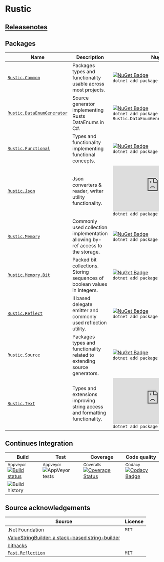 # Rustic

## [Releasenotes](RELEASENOTES.md)

## Packages

| Name                                                                | Description                                                                    | Nuget                                                                                                                                                                                  |
| ------------------------------------------------------------------- | ------------------------------------------------------------------------------ | -------------------------------------------------------------------------------------------------------------------------------------------------------------------------------------- |
| [`Rustic.Common`](doc/Rustic.Common/index.md)                       | Packages types and functionality usable across most projects.                  | [![NuGet Badge](https://buildstats.info/nuget/Rustic.Common)](https://www.nuget.org/packages/Rustic.Common/) <br/> `dotnet add package Rustic.Common`                                  |
| [`Rustic.DataEnumGenerator`](doc/Rustic.DataEnumGenerator/index.md) | Source generator implementing Rusts DataEnums in C#.                           | [![NuGet Badge](https://buildstats.info/nuget/Rustic.DataEnumGenerator)](https://www.nuget.org/packages/Rustic.DataEnumGenerator/) <br/> `dotnet add package Rustic.DataEnumGenerator` |
| [`Rustic.Functional`](doc/Rustic.Functional/index.md)               | Types and functionality implementing functional concepts.                      | [![NuGet Badge](https://buildstats.info/nuget/Rustic.Functional)](https://www.nuget.org/packages/Rustic.Functional/) <br/> `dotnet add package Rustic.Functional`                      |
| [`Rustic.Json`](doc/Rustic.Json/index.md)                           | Json converters &amp; reader, writer utility functionality.                    | [![NuGet Badge](https://buildstats.info/nuget/Rustic.Json)](https://www.nuget.org/packages/Rustic.Json/) <br/> `dotnet add package Rustic.Json`                                        |
| [`Rustic.Memory`](doc/Rustic.Memory/index.md)                       | Commonly used collection implementation allowing by-ref access to the storage. | [![NuGet Badge](https://buildstats.info/nuget/Rustic.Memory)](https://www.nuget.org/packages/Rustic.Memory/) <br/> `dotnet add package Rustic.Memory`                                  |
| [`Rustic.Memory.Bit`](doc/Rustic.Memory.Bit/index.md)               | Packed bit collections. Storing sequences of boolean values in integers.       | [![NuGet Badge](https://buildstats.info/nuget/Rustic.Memory.Bit)](https://www.nuget.org/packages/Rustic.Memory.Bit/) <br/> `dotnet add package Rustic.Memory.Bit`                      |
| [`Rustic.Reflect`](doc/Rustic.Reflect/index.md)                     | Il based delegate emitter and commonly used reflection utility.                | [![NuGet Badge](https://buildstats.info/nuget/Rustic.Reflect)](https://www.nuget.org/packages/Rustic.Reflect/) <br/> `dotnet add package Rustic.Reflect`                               |
| [`Rustic.Source`](doc/Rustic.Source/index.md)                       | Packages types and functionality related to extending source generators.       | [![NuGet Badge](https://buildstats.info/nuget/Rustic.Source)](https://www.nuget.org/packages/Rustic.Source/) <br/> `dotnet add package Rustic.Source`                                  |
| [`Rustic.Text`](doc/Rustic.Text/index.md)                           | Types and extensions improving string access and formatting functionality.     | [![NuGet Badge](https://buildstats.info/nuget/Rustic.Text)](https://www.nuget.org/packages/Rustic.Text/) <br/> `dotnet add package Rustic.Source`                                      |

## Continues Integration

| Build                                                                                                                                                                                              | Test                                                                                                                                                                          | Coverage                                                                                                                                                                                          | Code quality                                                                                                                                                                                                                                                                                       |
| -------------------------------------------------------------------------------------------------------------------------------------------------------------------------------------------------- | ----------------------------------------------------------------------------------------------------------------------------------------------------------------------------- | ------------------------------------------------------------------------------------------------------------------------------------------------------------------------------------------------- | -------------------------------------------------------------------------------------------------------------------------------------------------------------------------------------------------------------------------------------------------------------------------------------------------- |
| <sup>Appveyor</sup> [![Build status](https://ci.appveyor.com/api/projects/status/26phbh7xqhxet8fn/branch/master?svg=true)](https://ci.appveyor.com/project/ProphetLamb/rustic-sharp/branch/master) | <sup>Appveyor</sup> ![[AppVeyor tests](https://ci.appveyor.com/project/ProphetLamb/rustic-sharp/build/tests)](https://img.shields.io/appveyor/tests/ProphetLamb/rustic-sharp) | <sup>Coveralls</sup> [![Coverage Status](https://coveralls.io/repos/github/ProphetLamb/rustic-sharp/badge.svg?branch=HEAD)](https://coveralls.io/github/ProphetLamb/rustic-sharp?branch=HEAD) | <sup>Codacy</sup> [![Codacy Badge](https://app.codacy.com/project/badge/Grade/316ddf1a416949c290607666c875b861)](https://www.codacy.com/gh/ProphetLamb/rustic-sharp/dashboard?utm_source=github.com&amp;utm_medium=referral&amp;utm_content=ProphetLamb/rustic-sharp&amp;utm_campaign=Badge_Grade) |
| ![Build history](https://buildstats.info/appveyor/chart/ProphetLamb/rustic-sharp/?branch=master)                                                                                                   |                                                                                                                                                                               |                                                                                                                                                                                                   |                                                                                                                                                                                                                                                                                                    |

## Source acknowledgements

| Source                                                                                                                                                          | License |
| --------------------------------------------------------------------------------------------------------------------------------------------------------------- | ------- |
| [.Net Foundation](https://dotnetfoundation.org/)                                                                                                                | `MIT`   |
| [ValueStringBuilder: a stack-based string-builder](https://andrewlock.net/a-deep-dive-on-stringbuilder-part-6-vaulestringbuilder-a-stack-based-string-builder/) |         |
| [bithacks](https://graphics.stanford.edu/~seander/bithacks.html)                                                                                                |         |
| [`Fast.Reflection`](https://github.com/vexe/Fast.Reflection)                                                                                                    | `MIT`   |
